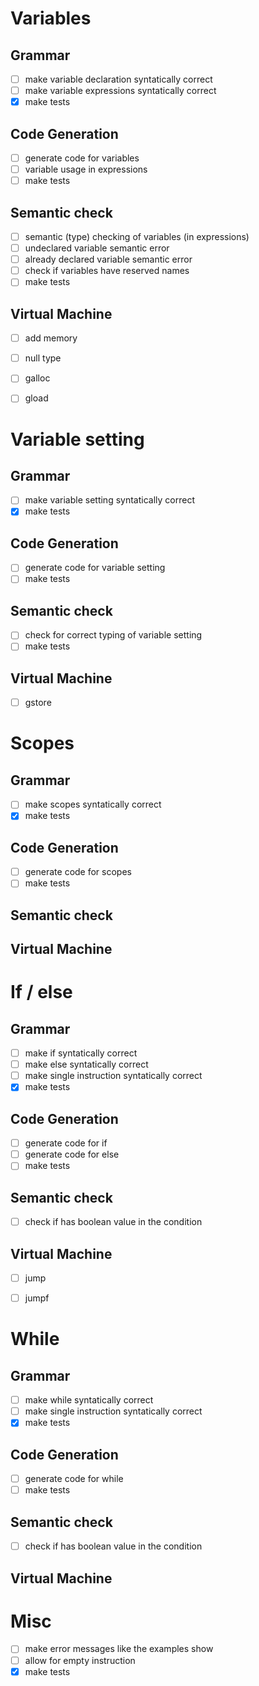 # Variables
## Grammar
- [ ] make variable declaration syntatically correct
- [ ] make variable expressions syntatically correct
- [x] make tests
## Code Generation
- [ ] generate code for variables
- [ ] variable usage in expressions
- [ ] make tests
## Semantic check
- [ ] semantic (type) checking of variables (in expressions)
- [ ] undeclared variable semantic error
- [ ] already declared variable semantic error
- [ ] check if variables have reserved names
- [ ] make tests
## Virtual Machine
- [ ] add memory
- [ ] null type
- [ ] galloc
- [ ] gload


# Variable setting
## Grammar
- [ ] make variable setting syntatically correct
- [x] make tests
## Code Generation
- [ ] generate code for variable setting
- [ ] make tests
## Semantic check
- [ ] check for correct typing of variable setting
- [ ] make tests
## Virtual Machine
- [ ] gstore


# Scopes
## Grammar
- [ ] make scopes syntatically correct
- [x] make tests
## Code Generation
- [ ] generate code for scopes
- [ ] make tests
## Semantic check
## Virtual Machine


# If / else
## Grammar
- [ ] make if syntatically correct
- [ ] make else syntatically correct
- [ ] make single instruction syntatically correct
- [x] make tests
## Code Generation
- [ ] generate code for if
- [ ] generate code for else
- [ ] make tests
## Semantic check
- [ ] check if has boolean value in the condition
## Virtual Machine
- [ ] jump
- [ ] jumpf


# While
## Grammar
- [ ] make while syntatically correct
- [ ] make single instruction syntatically correct
- [x] make tests
## Code Generation
- [ ] generate code for while
- [ ] make tests
## Semantic check
- [ ] check if has boolean value in the condition
## Virtual Machine


# Misc
- [ ] make error messages like the examples show
- [ ] allow for empty instruction
- [x] make tests
